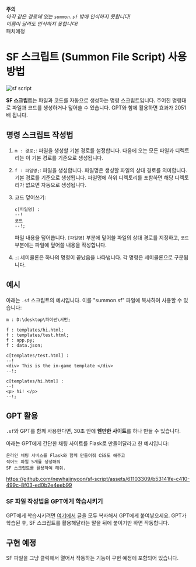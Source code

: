 **주의**<br>
_아직 같은 경로에 있는 `summon.sf` 밖에 인식하지 못합니다!<br>이름이 달라도 인식하지 못합니다!_<br>
패치예정



# SF 스크립트 (Summon File Script) 사용 방법

![sf script](https://github.com/newhajinyoon/sf-script/assets/61103309/dee7e8d5-16d8-49de-918c-e6d41ac6471a)

**SF 스크립트**는 파일과 코드를 자동으로 생성하는 명령 스크립트입니다. 주어진 명령대로 파일과 코드를 생성하거나 덮어쓸 수 있습니다. GPT와 함께 활용하면 효과가 2051배 됩니다.

## 명령 스크립트 작성법

1. `m : 경로;`: 파일을 생성할 기본 경로를 설정합니다. 다음에 오는 모든 파일과 디렉토리는 이 기본 경로를 기준으로 생성됩니다.

2. `f : 파일명;`: 파일을 생성합니다. 파일명은 생성할 파일의 상대 경로를 의미합니다. 기본 경로를 기준으로 생성됩니다. 파일명에 하위 디렉토리를 포함하면 해당 디렉토리가 없으면 자동으로 생성됩니다.

3. 코드 덮어쓰기:
   ```
   c[파일명] :
   --!
   코드
   --!;
   ```
   파일 내용을 덮어씁니다. `[파일명]` 부분에 덮어쓸 파일의 상대 경로를 지정하고, `코드` 부분에는 파일에 덮어쓸 내용을 작성합니다.

4. `;`: 세미콜론은 하나의 명령이 끝났음을 나타냅니다. 각 명령은 세미콜론으로 구분됩니다.

## 예시

아래는 `.sf` 스크립트의 예시입니다. 이를 "summon.sf" 파일에 복사하여 사용할 수 있습니다:

```sf
m : D:\desktop\파이썬\서먼;

f : templates/hi.html;
f : templates/test.html;
f : app.py;
f : data.json;

c[templates/test.html] : 
--!
<div> This is the in-game template </div>
--!;

c[templates/hi.html] : 
--!
<p> hi! </p>
--!;
```

## GPT 활용

`.sf`와 GPT를 함께 사용한다면, 30초 안에 **웬만한 사이트**를 하나 만들 수 있습니다.

아래는 GPT에게 간단한 채팅 사이트를 Flask로 만들어달라고 한 예시입니다:

```
온라인 채팅 서비스를 Flask와 함께 만들어줘 CSS도 해주고
적어도 파일 5개를 생성해줘
SF 스크립트를 활용하여 해줘.
```

https://github.com/newhajinyoon/sf-script/assets/61103309/b53141fe-c410-499c-8f03-ed0b2e4eeb99



### SF 파일 작성법을 GPT에게 학습시키기

GPT에게 학습시키려면 [여기에서](https://raw.githubusercontent.com/newhajinyoon/sf-script/main/GPT/V1) 글을 모두 복사해서 GPT에게 붙여넣으세요. GPT가 학습된 후, SF 스크립트를 활용해달라는 말을 뒤에 붙이기만 하면 작동합니다.

## 구현 예정

SF 파일을 그냥 클릭해서 열어서 작동하는 기능이 구현 예정에 포함되어 있습니다.


<span style="color:red">


